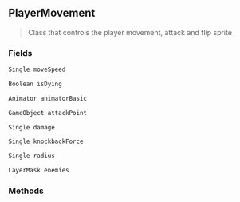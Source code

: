 ## PlayerMovement
> Class that controls the player movement, attack and flip sprite
### Fields
```cs
Single moveSpeed
```
```cs
Boolean isDying
```
```cs
Animator animatorBasic
```
```cs
GameObject attackPoint
```
```cs
Single damage
```
```cs
Single knockbackForce
```
```cs
Single radius
```
```cs
LayerMask enemies
```

### Methods

